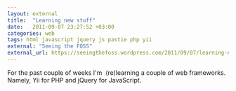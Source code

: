 ```yaml
---
layout: external
title:  "Learning new stuff"
date:   2011-09-07 23:27:52 +03:00
categories: web
tags: html javascript jquery js pastie php yii
external: "Seeing the FOSS"
external_url: https://seeingthefoss.wordpress.com/2011/09/07/learning-new-stuff/
---
```

For the past couple of weeks I'm  (re)learning a couple of web frameworks. Namely, Yii for PHP and jQuery for JavaScript.
